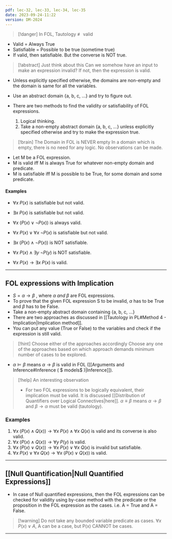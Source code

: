 ```yaml
---
pdf: lec-32, lec-33, lec-34, lec-35
date: 2023-09-24-11:22
version: DM-2024
---
```


> [!danger] In FOL, Tautology $\not\equiv$ valid

- Valid = Always True
- Satisfiable = Possible to be true (sometime true)
- If valid, then satisfiable. But the converse is NOT true.

> [!abstract] Just think about this
> Can we somehow have an input to make an expression invalid? If not, then the expression is valid.

- Unless explicitly specified otherwise, the domains are non-empty and the domain is same for all the variables.
- Use an abstract domain {a, b, c, $\ldots$} and try to figure out.

- There are two methods to find the validity or satisfiability of FOL expressions.
	1. Logical thinking.
	2. Take a non-empty abstract domain {a, b, c, $\ldots$} unless explicitly specified otherwise and try to make the expression true.

> [!brain] The Domain in FOL is NEVER empty
> In a domain which is empty, there is no need for any logic. No observations can be made. 

- Let M be a FOL expression.
- M is valid iff M is always True for whatever non-empty domain and predicate.
- M is satisfiable iff M is possible to be True, for some domain and some predicate.

#### Examples 
- $\forall x\; P(x)$ is satisfiable but not valid.
- $\exists x\; P(x)$ is satisfiable but not valid.

- $\forall x\; (P(x) \lor \neg P(x))$ is always valid.
- $\forall x\; P(x) \lor \forall x\; \neg P(x)$ is satisfiable but not valid.
- $\exists x\;(P(x) \land \neg P(x))$ is NOT satisfiable.
- $\forall x\; P(x) \; \land \; \exists y\; \neg P(y)$ is NOT satisfiable.
- $\forall x\; P(x) \rightarrow \exists x\; P(x)$ is valid.

---
## FOL expressions with Implication

- $S = \alpha \rightarrow \beta$ , where $\alpha \; and\; \beta$ are FOL expressions.
- To prove that the given FOL expression S to be invalid, $\alpha$ has to be True and $\beta$ has to be False.
- Take a non-empty abstract domain containing {a, b, c, $\ldots$}
- There are two approaches as discussed in [[Tautology in PL#Method 4 - Implication|Implication method]]. 
- You can put any value (True or False) to the variables and check if the expression is still valid.

> [!hint] Choose either of the approaches accordingly
> Choose any one of the approaches based on which approach demands minimum number of cases to be explored.

- $\alpha \models \beta$ means $\alpha \rightarrow \beta$ is valid in FOL ([[Arguments and Inference#Inference ( $ models$ )|Inference]]).   

> [!help] An interesting observation
> - For two FOL expressions to be logically equivalent, their implication must be valid. It is discussed [[Distribution of Quantifiers over Logical Connectives|here]].
> $\alpha \equiv \beta$ means $\alpha \rightarrow \beta$ and $\beta \rightarrow \alpha$ must be valid (tautology).

### Examples

1. $\forall x \; (P(x) \land Q(x)) \rightarrow \forall x\; P(x) \land \forall x\; Q(x)$ is valid and its converse is also valid.
2. $\forall x \; (P(x) \land Q(x)) \rightarrow \forall y\; P(y)$ is valid.
3. $\forall x \; (P(x) \lor Q(x)) \rightarrow \forall x\; P(x) \lor \forall x\; Q(x)$ is invalid but satisfiable.
4. $\forall x\; P(x) \lor \forall x\; Q(x) \rightarrow \forall x \; (P(x) \lor Q(x))$ is valid.

---

## [[Null Quantification|Null Quantified Expressions]]

- In case of Null quantified expressions, then the FOL expressions can be checked for validity using by-case method with the predicate or the proposition in the FOL expression as the cases. i.e. A = True and A = False.

> [!warning] Do not take any bounded variable predicate as cases.
> $\forall x\; P(x) \lor A$, A can be a case, but P(x) CANNOT be cases.


---